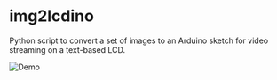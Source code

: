 # img2lcdino
Python script to convert a set of images to an Arduino sketch for video streaming on a text-based LCD.

![Demo](https://github.com/arduinocelentano/img2lcdino/blob/main/img2lcdino_demo.gif)
